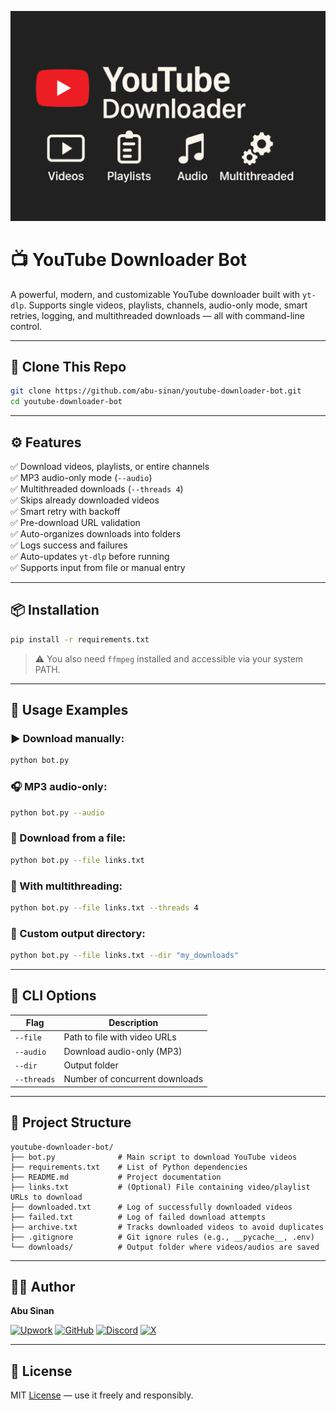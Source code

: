 ![YouTube Downloader Bot](https://github.com/abu-sinan/youtube-downloader-bot/blob/main/assets/thumbnail.png)
# 📺 YouTube Downloader Bot

A powerful, modern, and customizable YouTube downloader built with `yt-dlp`. Supports single videos, playlists, channels, audio-only mode, smart retries, logging, and multithreaded downloads — all with command-line control.

---

## 🚀 Clone This Repo

```bash
git clone https://github.com/abu-sinan/youtube-downloader-bot.git
cd youtube-downloader-bot
```

---

## ⚙️ Features

✅ Download videos, playlists, or entire channels  
✅ MP3 audio-only mode (`--audio`)  
✅ Multithreaded downloads (`--threads 4`)  
✅ Skips already downloaded videos  
✅ Smart retry with backoff  
✅ Pre-download URL validation  
✅ Auto-organizes downloads into folders  
✅ Logs success and failures  
✅ Auto-updates `yt-dlp` before running  
✅ Supports input from file or manual entry

---

## 📦 Installation

```bash
pip install -r requirements.txt
```

> ⚠️ You also need `ffmpeg` installed and accessible via your system PATH.

---

## 🧪 Usage Examples

### ▶️ Download manually:

```bash
python bot.py
```

### 🎧 MP3 audio-only:

```bash
python bot.py --audio
```

### 📁 Download from a file:

```bash
python bot.py --file links.txt
```

### 🚀 With multithreading:

```bash
python bot.py --file links.txt --threads 4
```

### 💾 Custom output directory:

```bash
python bot.py --file links.txt --dir "my_downloads"
```

---

## 🔧 CLI Options

| Flag        | Description                          |
|-------------|--------------------------------------|
| `--file`    | Path to file with video URLs         |
| `--audio`   | Download audio-only (MP3)            |
| `--dir`     | Output folder                        |
| `--threads` | Number of concurrent downloads       |

---

## 📁 Project Structure

```
youtube-downloader-bot/
├── bot.py              # Main script to download YouTube videos
├── requirements.txt    # List of Python dependencies
├── README.md           # Project documentation
├── links.txt           # (Optional) File containing video/playlist URLs to download
├── downloaded.txt      # Log of successfully downloaded videos
├── failed.txt          # Log of failed download attempts
├── archive.txt         # Tracks downloaded videos to avoid duplicates
├── .gitignore          # Git ignore rules (e.g., __pycache__, .env)
└── downloads/          # Output folder where videos/audios are saved
```

---

## 🧑‍💻 Author

**Abu Sinan**

[![Upwork](https://img.shields.io/badge/Upwork-ffffff?style=flat&logo=upwork&logoColor=black)](https://www.upwork.com/freelancers/abusinan)
[![GitHub](https://img.shields.io/badge/GitHub-100000?style=flat&logo=github&logoColor=white)](https://github.com/abu-sinan)
[![Discord](https://img.shields.io/badge/Discord-5865F2?style=flat&logo=discord&logoColor=white)](https://discord.com/users/1155521589065027735)
[![X](https://img.shields.io/badge/X-000000?style=flat&logo=x&logoColor=white)](https://x.com/AbuSinan_)


---

## 📜 License

MIT [License](https://github.com/abu-sinan/youtube-downloader-bot/blob/main/LICENSE) — use it freely and responsibly.
